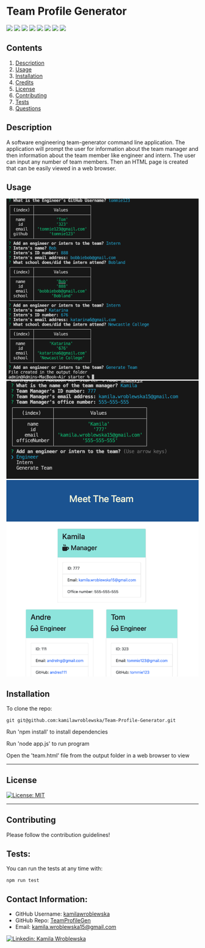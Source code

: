 # Team Profile Generator

<p>
    <img src="https://img.shields.io/badge/-HTML-red" />
    <img src="https://img.shields.io/badge/-CSS-lightgrey" />
    <img src="https://img.shields.io/badge/-JavaScript-purple" />
    <img src="https://img.shields.io/badge/-Node-green" />
    <img src="https://img.shields.io/badge/-TDD-grey" />
    <img src="https://img.shields.io/badge/-OOP-blue" />
    <img src="https://img.shields.io/badge/-npm-yellow" />
    <img src="https://img.shields.io/badge/-Jest-red" />
</p>


## Contents

1. [Description](#description)
2. [Usage](#usage)
3. [Installation](#installation)
4. [Credits](#credits)
5. [License](#license)
6. [Contributing](#contributing)
7. [Tests](#tests)
8. [Questions](#contact-information)

## Description

A software engineering team-generator command line application. The application will prompt the user for information about the team manager and then information about the team member like engineer and intern. The user can input any number of team members. Then an HTML page is created that can be easily viewed in a web browser. 


## Usage
![Screenshot of terminal](/assets/Images/screen1.png) 
![Screenshot of terminal](/assets/Images/screen2.png) 
![Screenshot of created html page](/assets/Images/screen3.png) 

## Installation

To clone the repo:
```
git git@github.com:kamilawroblewska/Team-Profile-Generator.git
``` 
Run 'npm install' to install dependencies

Run 'node app.js' to run program

Open the 'team.html' file from the output folder in a web browser to view

---
## License

[![License: MIT](https://img.shields.io/badge/License-MIT-yellow.svg)](https://opensource.org/licenses/MIT) 

---

## Contributing

Please follow the contribution guidelines!

## Tests:

 You can run the tests at any time with:

    npm run test


## Contact Information:
* GitHub Username: [kamilawroblewska](https://github.com/kamilawroblewska)
* GitHub Repo: [TeamProfileGen](https://github.com/kamilawroblewska/Team-Profile-Generator)
* Email: kamila.wroblewska15@gmail.com
 <p>
    <a href="https://www.linkedin.com/in/kamila-wroblewska-bb61142a5"><img alt="Linkedin: Kamila Wroblewska" src="https://img.shields.io/badge/LinkedIn-0077B5?style=for-the-badge&logo=linkedin&logoColor=white" target="_blank" /></a>
    </p>
